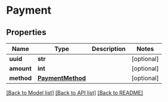 # Payment

## Properties
Name | Type | Description | Notes
------------ | ------------- | ------------- | -------------
**uuid** | **str** |  | [optional] 
**amount** | **int** |  | [optional] 
**method** | [**PaymentMethod**](PaymentMethod.md) |  | [optional] 

[[Back to Model list]](../README.md#documentation-for-models) [[Back to API list]](../README.md#documentation-for-api-endpoints) [[Back to README]](../README.md)

